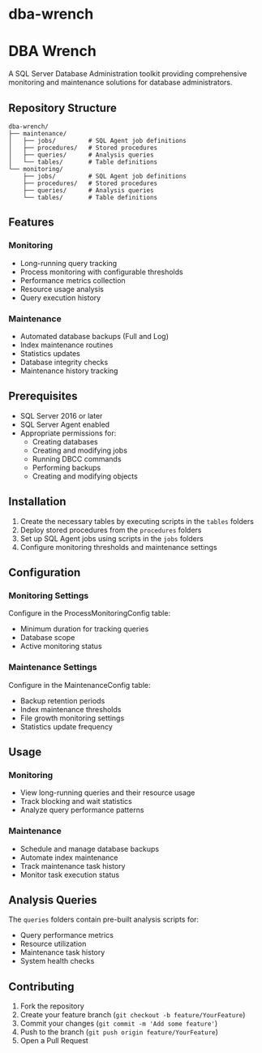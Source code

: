 # dba-wrench

# DBA Wrench

A SQL Server Database Administration toolkit providing comprehensive monitoring and maintenance solutions for database administrators.

## Repository Structure

```
dba-wrench/
├── maintenance/
│   ├── jobs/         # SQL Agent job definitions
│   ├── procedures/   # Stored procedures
│   ├── queries/      # Analysis queries
│   └── tables/       # Table definitions
└── monitoring/
    ├── jobs/         # SQL Agent job definitions
    ├── procedures/   # Stored procedures
    ├── queries/      # Analysis queries
    └── tables/       # Table definitions
```

## Features

### Monitoring
- Long-running query tracking
- Process monitoring with configurable thresholds
- Performance metrics collection
- Resource usage analysis
- Query execution history

### Maintenance
- Automated database backups (Full and Log)
- Index maintenance routines
- Statistics updates
- Database integrity checks
- Maintenance history tracking

## Prerequisites

- SQL Server 2016 or later
- SQL Server Agent enabled
- Appropriate permissions for:
  - Creating databases
  - Creating and modifying jobs
  - Running DBCC commands
  - Performing backups
  - Creating and modifying objects

## Installation

1. Create the necessary tables by executing scripts in the `tables` folders
2. Deploy stored procedures from the `procedures` folders
3. Set up SQL Agent jobs using scripts in the `jobs` folders
4. Configure monitoring thresholds and maintenance settings

## Configuration

### Monitoring Settings
Configure in the ProcessMonitoringConfig table:
- Minimum duration for tracking queries
- Database scope
- Active monitoring status

### Maintenance Settings
Configure in the MaintenanceConfig table:
- Backup retention periods
- Index maintenance thresholds
- File growth monitoring settings
- Statistics update frequency

## Usage

### Monitoring
- View long-running queries and their resource usage
- Track blocking and wait statistics
- Analyze query performance patterns

### Maintenance
- Schedule and manage database backups
- Automate index maintenance
- Track maintenance task history
- Monitor task execution status

## Analysis Queries

The `queries` folders contain pre-built analysis scripts for:
- Query performance metrics
- Resource utilization
- Maintenance task history
- System health checks

## Contributing

1. Fork the repository
2. Create your feature branch (`git checkout -b feature/YourFeature`)
3. Commit your changes (`git commit -m 'Add some feature'`)
4. Push to the branch (`git push origin feature/YourFeature`)
5. Open a Pull Request
